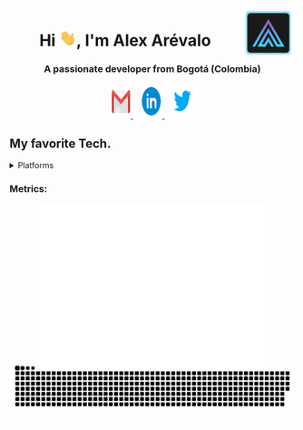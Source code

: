 <img src="https://github.com/Alexoat76/Alexoat76/blob/main/assets/Logo_Personal_Brand_AA.png" width="96" align="right" hspace="0" />
<h1 align="center">Hi <img src="https://github.com/ABSphreak/ABSphreak/blob/master/gifs/Hi.gif" width="30px">, I'm Alex Arévalo
<h3 align="center">A passionate developer from Bogotá (Colombia)</h3>

<p align='center'>
<a href="https://www.gmail.com" >
<img src="https://github.com/Alexoat76/Alexoat76/blob/main/assets/icons8-gmail.svg" alt="gmail" width="35" height="60">
</a>
&nbsp;&nbsp;
<a href="https://www.linkedin.com/in/Alexoat76" >
<img src="https://github.com/Alexoat76/Alexoat76/blob/main/assets/icons8-linkedin.svg" alt="linkedin" width="40" height="60">
</a>
&nbsp;&nbsp;
<a href="https://twitter.com/Alexoat76" >
<img src="https://github.com/Alexoat76/Alexoat76/blob/main/assets/icons8-twitter.svg" alt="twitter" width="40" height="60">
</a>
</p>

## My favorite Tech.

<details  style="user-select: none;">
<summary>
Platforms
</summary>

<p align='center'>
<img src="https://github.com/Alexoat76/Alexoat76/blob/main/assets/Icons8-linux.svg" alt="linux" width="40" height="60">
&nbsp;&nbsp;
<img src="https://github.com/Alexoat76/Alexoat76/blob/main/assets/icons8-ubuntu.svg" alt="ubuntu" width="35" height="60">
&nbsp;&nbsp;
<img src="https://github.com/Alexoat76/Alexoat76/blob/main/assets/icons8-WT_Logo.svg" alt="wsl_terminal" width="40" height="60">
&nbsp;&nbsp;
<img src="https://github.com/Alexoat76/Alexoat76/blob/main/assets/icons8-windows.svg" alt="windows" width="35" height="60">
&nbsp;&nbsp;
<img src="https://github.com/Alexoat76/Alexoat76/blob/main/assets/icons8-vagrant.svg" alt="vagrant" width="35" height="60">
&nbsp;&nbsp;
<img src="https://github.com/Alexoat76/Alexoat76/blob/main/assets/icons8-docker.svg" alt="docker" width="45" height="60">
</p>

</details>
  
  
<h3 align="left">Metrics:</h3>
<p align="center">
<img align="center" src="/github-metrics.svg" alt="Metrics" width="400"> <br>
<img align="center" src="/github-contribution-grid-snake.svg" alt="animation" width="700">
</p>
